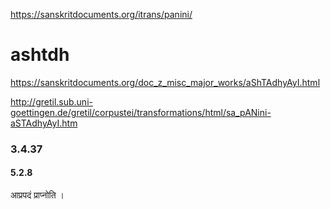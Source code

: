 
https://sanskritdocuments.org/itrans/panini/
# ashtdh
https://sanskritdocuments.org/doc_z_misc_major_works/aShTAdhyAyI.html

http://gretil.sub.uni-goettingen.de/gretil/corpustei/transformations/html/sa_pANini-aSTAdhyAyI.htm

### 3.4.37
#### 5.2.8
आप्रपदं प्राप्नोति ।
